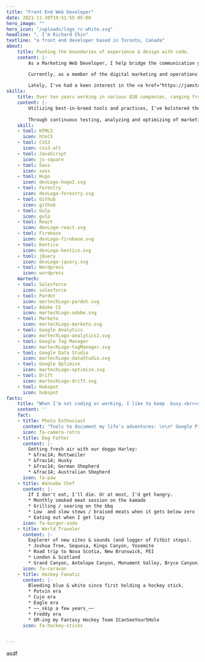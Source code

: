 ```yaml
---
title: "Front End Web Developer"
date: 2021-11-30T19:51:55-05:00
hero_image: ""
hero_icon: "/uploads/logo_rc-white.svg"
headline: ", I'm Richard Chin"
textline: "a front end developer based in Toronto, Canada"
about: 
    title: Pushing the boundaries of experience & design with code.
    content: |-
        As a Marketing Web Developer, I help bridge the communication gaps between Development, Marketing and Design. Collaborating with multiple departments, I develop elegant, performant experiences to communicate with prospects, nurture relationships, reinforce brand image and drive revenue.

        Currently, as a member of the digital marketing and operations team at <a href="https://kirasystems.com" target="_blank" rel="noopener">Kira Systems</a> (winner of the <a href="https://www.rgd.ca/2021/11/10/rebrand.php" target="_blank" rel="noopener">2021 RGD Award for Best In-House Brand Design</a>), I strive to make our online presence accessible and intuitive. Over the years, I've helped spearhead the transformation and enablement of Kira's digital marketing arm for high growth and adoption of machine learning in the legal tech industry. 
        
        Lately, I've had a keen interest in the <a href="https://jamstack.org/" target="_blank" rel="noopener">JAMStack</a> methodology, while being an advocate of utilizing reusable components for quickly scaling projects.
skills: 
    title: Over ten years working in various B2B companies, ranging from large, publicly-traded companies to bootstrapped startups.
    content: |-
        Utilizing best-in-breed tools and practices, I've bolstered the digital transformation of organizations to quickly scale their marketing efforts. I am responsible for the integration and maintenance of the tech stack, analytics, CRM and marketing technologies. 
        
        Through continuous testing, analyzing and optimizing of marketing programs, I've helped increase conversion rates with more predictive and personalized experiences, driven by customer and prospect intent.
    skill:
    - tool: HTML5
      icon: html5
    - tool: CSS3
      icon: css3-alt
    - tool: JavaScript
      icon: js-square
    - tool: Sass
      icon: sass
    - tool: Hugo
      icon: devLogo-hugo2.svg
    - tool: Forestry
      icon: devLogo-forestry.svg
    - tool: Github
      icon: github
    - tool: Gulp
      icon: gulp
    - tool: React
      icon: devLogo-react.svg
    - tool: Firebase
      icon: devLogo-firebase.svg
    - tool: Kentico
      icon: devLogo-kentico.svg
    - tool: jQuery
      icon: devLogo-jquery.svg
    - tool: Wordpress
      icon: wordpress
    martech:
    - tool: Salesforce
      icon: salesforce
    - tool: Pardot
      icon: martechLogo-pardot.svg
    - tool: Adobe CS
      icon: martechLogo-adobe.svg
    - tool: Marketo
      icon: martechLogo-marketo.svg
    - tool: Google Analytics
      icon: martechLogo-analytics2.svg
    - tool: Google Tag Manager
      icon: martechLogo-tagManager.svg
    - tool: Google Data Studio
      icon: martechLogo-dataStudio.svg
    - tool: Google Optimize
      icon: martechLogo-optimize.svg
    - tool: Drift
      icon: martechLogo-drift.svg
    - tool: Hubspot
      icon: hubspot
facts:
    title: "When I'm not coding or working, I like to keep  busy.<br><span class='is-size-6'>(Although my <span id='emilyAge'></span>&nbsp;month old daughter has been keeping me on my toes)</span>"
    content: ''
    fact:
    - title: Photo Enthusiast
      content: "Tools to document my life's adventures: \n\n* Google Pixel 5\n* Nikon d7100\n* GoPro\n* DJI Mavic Pro"
      icon: fa-camera-retro
    - title: Dog Father
      content: |-
        Getting fresh air with our doggo Harley:
        * &frac14; Rottweiler
        * &frac14; Husky
        * &frac14; German Shepherd
        * &frac14; Australian Shepherd
      icon: fa-paw
    - title: Wannabe Chef
      content: |- 
        If I don't eat, I'll die. Or at most, I'd get hangry.
        * Monthly smoked meat session on the kamado
        * Grilling / searing on the bbq
        * Low  and slow stews / braised meats when it gets below zero
        * Eating out when I get lazy
      icon: fa-burger-soda
    - title: World Traveler
      content: |-
        Explorer of new sites & sounds (and logger of Fitbit steps).
        * Joshua Tree, Sequoia, Kings Canyon, Yosemite
        * Road trip to Nova Scotia, New Brunswick, PEI
        * London & Scotland
        * Grand Canyon, Antelope Canyon, Monument Valley, Bryce Canyon, Zion
      icon: fa-caravan
    - title: Hockey Fanatic
      content: |-
        Bleeding blue & white since first holding a hockey stick.
        * Potvin era
        * Cujo era
        * Eagle era 
        * ~~_skip a few years_~~
        * Freddy era
        * GM-ing my Fantasy Hockey Team ICanSeeYour5Hole
      icon: fa-hockey-sticks


---
```


asdf